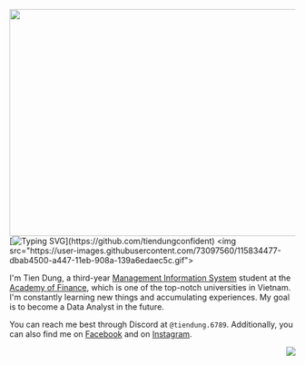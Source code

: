 <img height="400" width = "1080" align="left" src="https://png.pngtree.com/background/20211217/original/pngtree-purple-galaxy-constellation-universe-interstellar-graphic-design-wallpaper-background-picture-image_1598068.jpg"></a>
[![Typing SVG](https://readme-typing-svg.herokuapp.com?font=PT+Sans&weight=900&pause=1000&color=F174F7&width=435&lines=Hi+there%2C+I'm+Tien+Dung.;Hi+there%2C+I'm+tiendung.6789.;You+can+call+me+Dung+or+Demi.)](https://github.com/tiendungconfident)
<img src="https://user-images.githubusercontent.com/73097560/115834477-dbab4500-a447-11eb-908a-139a6edaec5c.gif">

I'm Tien Dung, a third-year [Management Information System](https://www.facebook.com/lcdhtttkt.hvtc) student at the [Academy of Finance](https://www.facebook.com/aof.fanpage), which is one of the top-notch universities in Vietnam. I'm constantly learning new things and accumulating experiences. My goal is to become a Data Analyst in the future.

You can reach me best through Discord at `@tiendung.6789`. Additionally, you can also find me on [Facebook](https://www.facebook.com/tiendungconfident/) and on [Instagram](https://www.instagram.com/tiendung.6789/).

<img align="right" src="https://github-readme-stats.vercel.app/api/top-langs/?username=tiendungconfident&layout=compact&card_width=250&hide_border=true&theme=jolly"/>
